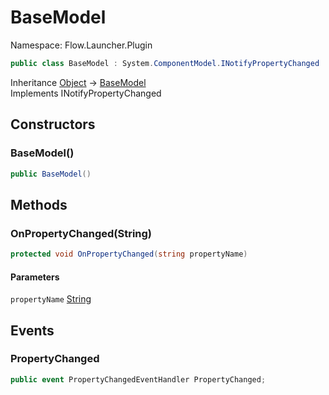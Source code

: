# BaseModel

Namespace: Flow.Launcher.Plugin



```csharp
public class BaseModel : System.ComponentModel.INotifyPropertyChanged
```

Inheritance [Object](https://docs.microsoft.com/en-us/dotnet/api/system.object) → [BaseModel](basemodel.md)<br>
Implements INotifyPropertyChanged

## Constructors

### **BaseModel()**



```csharp
public BaseModel()
```

## Methods

### **OnPropertyChanged(String)**



```csharp
protected void OnPropertyChanged(string propertyName)
```

#### Parameters

`propertyName` [String](https://docs.microsoft.com/en-us/dotnet/api/system.string)<br>

## Events

### **PropertyChanged**



```csharp
public event PropertyChangedEventHandler PropertyChanged;
```
